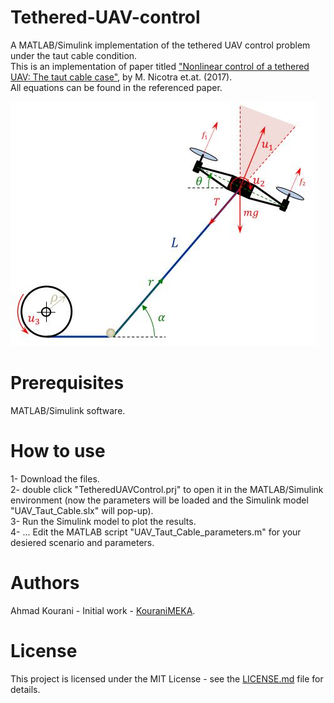 # Tethered-UAV-control
A MATLAB/Simulink implementation of the tethered UAV control problem under the taut cable condition. <br />
This is an implementation of paper titled ["Nonlinear control of a tethered UAV: The taut cable case"](https://www.sciencedirect.com/science/article/pii/S000510981630526X?via%3Dihub), by M. Nicotra et.at. (2017). <br />
All equations can be found in the referenced paper.

![ Planar model of a tethered UAV with a taut cable.](https://github.com/KouraniMEKA/Tethered-UAV-control/blob/master/images/Tethered_UAV.JPG)

# Prerequisites
MATLAB/Simulink software.

# How to use
1- Download the files. <br />
2- double click "TetheredUAVControl.prj" to open it in the MATLAB/Simulink environment (now the parameters will be loaded and the Simulink model "UAV_Taut_Cable.slx" will pop-up). <br />
3- Run the Simulink model to plot the results. <br />
4- ... Edit the MATLAB script "UAV_Taut_Cable_parameters.m" for your desiered scenario and parameters.



# Authors
Ahmad Kourani - Initial work - [KouraniMEKA](https://github.com/KouraniMEKA).

# License
This project is licensed under the MIT License - see the [LICENSE.md](https://github.com/KouraniMEKA/Tethered-UAV-control/blob/master/LICENSE) file for details.
